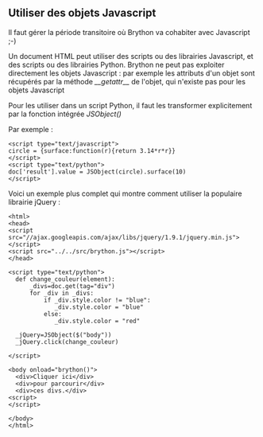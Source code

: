 Utiliser des objets Javascript
------------------------------

Il faut gérer la période transitoire où Brython va cohabiter avec Javascript ;-)

Un document HTML peut utiliser des scripts ou des librairies Javascript, et des scripts ou des librairies Python. Brython ne peut pas exploiter directement les objets Javascript : par exemple les attributs d'un objet sont récupérés par la méthode _\_\_getattr\_\__ de l'objet, qui n'existe pas pour les objets Javascript

Pour les utiliser dans un script Python, il faut les transformer explicitement par la fonction intégrée _JSObject()_

Par exemple :

    <script type="text/javascript">
    circle = {surface:function(r){return 3.14*r*r}}
    </script>
    <script type="text/python">
    doc['result'].value = JSObject(circle).surface(10)
    </script>


Voici un exemple plus complet qui montre comment utiliser la populaire librairie jQuery :

    <html>
    <head>
    <script src="//ajax.googleapis.com/ajax/libs/jquery/1.9.1/jquery.min.js">
    </script>
    <script src="../../src/brython.js"></script>
    </head>
    
    <script type="text/python">
      def change_couleur(element):
          _divs=doc.get(tag="div")
          for _div in _divs:
              if _div.style.color != "blue":
                 _div.style.color = "blue"
              else:
                 _div.style.color = "red"
    
      _jQuery=JSObject($("body"))
      _jQuery.click(change_couleur)
    
    </script>
    
    <body onload="brython()">
      <div>Cliquer ici</div>
      <div>pour parcourir</div>
      <div>ces divs.</div>
    <script>
    </script>
     
    </body>
    </html>
    
